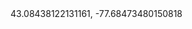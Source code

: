 <!DOCTYPE html>
<html lang = "en">
<head>
  <meta charset="UTF-8">
  <meta name="viewport" content="width=device-width, initial-scale=1.0">
  <title>GOOd WorK FINdinG tHIs QR cODE, If YoU WIsH To FiNd RItCHie YoU muSt hEAd To: </title>
</head>
<body>
  43.08438122131161, -77.68473480150818
</body>
</html>

